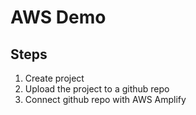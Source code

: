 # AWS Demo

## Steps

1. Create project
2. Upload the project to a github repo
3. Connect github repo with AWS Amplify
